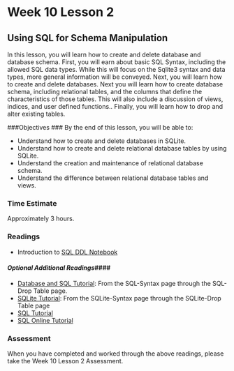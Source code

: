 # Week 10 Lesson 2 #
## Using SQL for Schema Manipulation ##

In this lesson, you will learn how to create and delete database and database schema. First, you will earn about basic SQL Syntax, including the allowed SQL data types. While this will focus on the Sqlite3 syntax and data types,  more general information will be conveyed. Next, you will learn how to create and delete databases. Next you will learn how to create database schema, including relational tables, and the columns that define the characteristics of those tables. This will also include a discussion of views, indices, and user defined functions.. Finally, you will learn how to drop and alter existing tables.

###Objectives ###
By the end of this lesson, you will be able to:

- Understand how to create and delete databases in SQLite.
- Understand how to create and delete relational database tables by using SQLite.
- Understand the creation and maintenance of relational database schema.
- Understand the difference between relational database tables and views.

### Time Estimate ###

Approximately 3 hours.

### Readings ####

- Introduction to [SQL DDL Notebook](notebook/intro2sqlddl.ipynb)


#### *Optional Additional Readings*####

- [Database and SQL Tutorial](http://www.tutorialspoint.com/sql/index.htm): From the SQL-Syntax page through the SQL-Drop Table page.
- [SQLite Tutorial](http://www.tutorialspoint.com/sqlite/index.htm): From the SQLite-Syntax page through the SQLite-Drop Table page
- [SQL Tutorial](http://www.w3schools.com/sql/)
- [SQL Online Tutorial](http://sqlzoo.net/wiki/SQL_Tutorial)

### Assessment ###

When you have completed and worked through the above readings, please take the Week 10 Lesson 2 Assessment.
